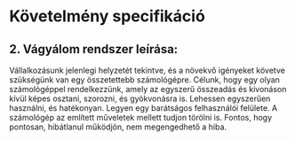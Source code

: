 <h1>Követelmény specifikáció</h1>

<h2>2. Vágyálom rendszer leírása:</h2>
Vállalkozásunk jelenlegi helyzetét tekintve, és a növekvő igényeket követve szükségünk van egy összetettebb számológépre.
Célunk, hogy egy olyan számológéppel rendelkezzünk, amely az egyszerű összeadás és kivonáson kívül képes osztani, szorozni, és gyökvonásra is.
Lehessen egyszerűen használni, és hatékonyan.
Legyen egy barátságos felhasználói felülete.
A számológép az említett műveletek mellett tudjon törölni is.
Fontos, hogy pontosan, hibátlanul működjön, nem megengedhető a hiba.
